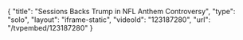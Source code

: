{
    "title": "Sessions Backs Trump in NFL Anthem Controversy",
    "type": "solo",
    "layout": "iframe-static",
    "videoId": "123187280",
    "url": "\/tvpembed\/123187280"
}